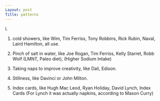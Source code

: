 ```yaml
---
Layout: post
Title: patterns
---
```



<!-- 
I.


I wanted to find out more about my Hero's heroes. 

People:
1. Tim Ferriss, his podcast naturally has a lot of connections
	    - Naval Ravikant- interviewee
	      - Jed Mckenna
	      - Kapil Gupta
	      - AmuseChimp
	      - Mmayer
	    - Derek Sivers- interviewee
	      - Kathy Sierra - heroes
	      - On Writing Well, Zinsler book
	      - Many of his book 
	    - James Altucher- interviewee
	      - Kamal Ravikant- helped publish "Love Yourself like your Life Depends on it" blog
	      - Woody allen
	      	- SJ Perelman
	      - Dirty Realism Authors - Bukowski, Carver, David Foster Wallace, Ariel Leve
	    - Tucker Max
	    - Charlie Hoehn
	    - Ramit Sethi
	    - Maneesh Sethi
	    - A.J Jacobs
	      - Simon Rich, both attended Dalton School., Harvard Lampoon
	      	- Scott Dikkers, blurb on Ant Farm.
            - Gretchin Rubin. 
	2. Ryan Holiday, no coincidence, worked for Tucker Max, Robert Greene, etc.
	   - Paul graham
	     - PG Wodehouse
	   - Nassim Taleb
	   - Robert greene
	3. Austin Kleon

--> 

I.

1. cold showers, like Wim, Tim Ferriss, Tony Robbins, Rick Rubin, Naval, Laird Hamilton, all use. 

2. Pinch of salt in water, like  Joe Rogan, Tim Ferriss, Kelly Starret, Robb Wolf (LMNT, Paleo diet), (Higher Sodium Intake)
	  
3. Taking naps to improve creativity, like Dali, Edison.

4. Stillness, like Davinci or John Milton.

5. Index cards, like Hugh Mac Leod, Ryan Holiday, David Lynch, Index Cards (For Lynch it was actually napkins, according to Mason Curry)

